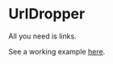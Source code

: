 UrlDropper
==========

All you need is links.

See a working example [here](http://etienneozeray.fr/UrlDropper).
